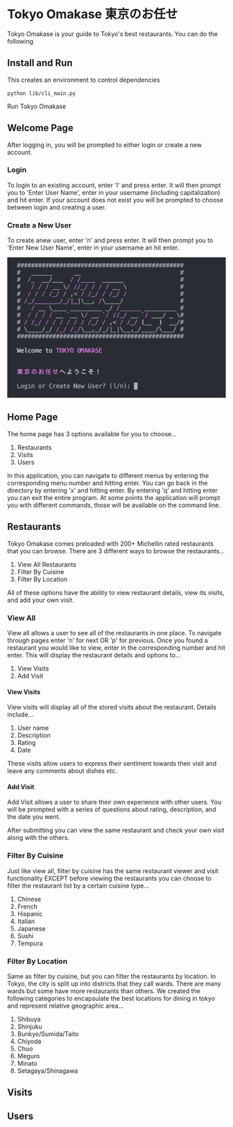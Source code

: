 # Tokyo Omakase 東京のお任せ

Tokyo Omakase is your guide to Tokyo's best restaurants. You can do the following 

## Install and Run


This creates an environment to control dependencies

```
python lib/cli_main.py
```
Run Tokyo Omakase



## Welcome Page

After logging in, you will be prompted to either login or create a new account. 

### Login
To login to an existing account, enter 'l' and press enter. It will then prompt you to 'Enter User Name', enter in your username (including capitalization) and hit enter. If your account does not exist you will be prompted to choose between login and creating a user.

### Create a New User
To create anew user, enter 'n' and press enter. It will then prompt you to 'Enter New User Name', enter in your username an hit enter. 

![Login](readme_img/login.png)

## Home Page

The home page has 3 options available for you to choose...

1. Restaurants
2. Visits
3. Users

In this application, you can navigate to different menus by entering the corresponding menu number and hitting enter. You can go back in the directory by entering 'x' and hitting enter. By entering 'q' and hitting enter you can exit the entire program. At some points the application will prompt you with different commands, those will be available on the command line.

## Restaurants
Tokyo Omakase comes preloaded with 200+ Michellin rated restaurants that you can browse. There are 3 different ways to browse the restaurants...

1. View All Restaurants
2. Filter By Cuisine
3. Filter By Location

All of these options have the ability to view restaurant details, view its visits, and add your own visit.

### View All
View all allows a user to see all of the restaurants in one place. To navigate through pages enter 'n' for next OR 'p' for previous. Once you found a restaurant you would like to view, enter in the corresponding number and hit enter. This will display the restaurant details and options to...

1. View Visits
2. Add Visit

#### View Visits
View visits will display all of the stored visits about the restaurant. Details include...

1. User name
2. Description
3. Rating
4. Date

These visits allow users to express their sentiment towards their visit and leave any comments about dishes etc.

#### Add Visit

Add Visit allows a user to share their own experience with other users. You will be prompted with a series of questions about rating, description, and the date you went. 

After submitting you can view the same restaurant and check your own visit along with the others.


### Filter By Cuisine

Just like view all, filter by cuisine has the same restaurant viewer and visit functionality EXCEPT before viewing the restaurants you can choose to filter the restaurant list by a certain cuisine type...

1. Chinese
2. French
3. Hispanic
4. Italian
5. Japanese
6. Sushi
7. Tempura


### Filter By Location

Same as filter by cuisine, but you can filter the restaurants by location. In Tokyo, the city is split up into districts that they call wards. There are many wards but some have more restaurants than others. We created the following categories to encapsulate the best locations for dining in tokyo and represent relative geographic area...

1. Shibuya
2. Shinjuku
3. Bunkyo/Sumida/Taito
4. Chiyoda
5. Chuo
6. Meguro
7. Minato
8. Setagaya/Shinagawa



## Visits

## Users

